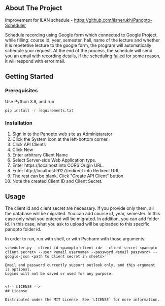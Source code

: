 <!-- ABOUT THE PROJECT -->
## About The Project
Improvement for ILAN schedule - https://github.com/ilanerukh/Panopto-Scheduler

Schedule recording using Google form which connected to Google Project, while filling: course id, year, semester, hall, name of the lecture and whether it is repetetive lecture to the google form, the program will automatically schedule your request.
At the end of the process, the schedule will send you an email with recording details,
If the scheduling failed for some reason, it will respond with error mail.


<!-- GETTING STARTED -->
## Getting Started


### Prerequisites

Use Python 3.8, and run
```sh
pip install -r requirements.txt

```

### Installation

1. Sign in to the Panopto web site as Administarator
2. Click the System icon at the left-bottom corner.
3. Click API Clients
4. Click New
5. Enter arbitrary Client Name
6. Select Server-side Web Application type.
7. Enter https://localhost into CORS Origin URL.
8. Enter http://localhost:9127/redirect into Redirect URL.
9. The rest can be blank. Click "Create API Client" button.
10. Note the created Client ID and Client Secret.



<!-- USAGE EXAMPLES -->
## Usage
The client id and client secret are necessary. If you provide only them, all the database will be migrated.
You can add course id, year, semester. In this case only what you entered will be migrated.
In addition, you can add folder id. In this case, what you ask to upload will be uploaded to this specific panopto folder id.

In order to run, run with shell, or with Pycharm with those arguments:
```
scheduler.py --client-id <panopto client id> --client-secret <panopto client secret> --user <email username> --password <email password> --google-json <path to client secret in sheets>```

Email and password currently support outlook only, and this argument is optional.
Logins will not be saved or used for any purpose.


<!-- LICENSE -->
## License

Distributed under the MIT License. See `LICENSE` for more information.


